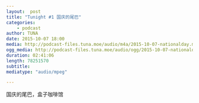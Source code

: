```yaml
---
layout:  post
title: "Tunight #1 国庆的尾巴"
categories:
    - podcast
author: TUNA
date: 2015-10-07 18:00
media: http://podcast-files.tuna.moe/audio/m4a/2015-10-07-nationalday.m4a
ogg_media: http://podcast-files.tuna.moe/audio/ogg/2015-10-07-nationalday.ogg
duration: 02:41:06
length: 78251570
subtitle: 
mediatype: "audio/mpeg"

---
```


国庆的尾巴，盒子咖啡馆
